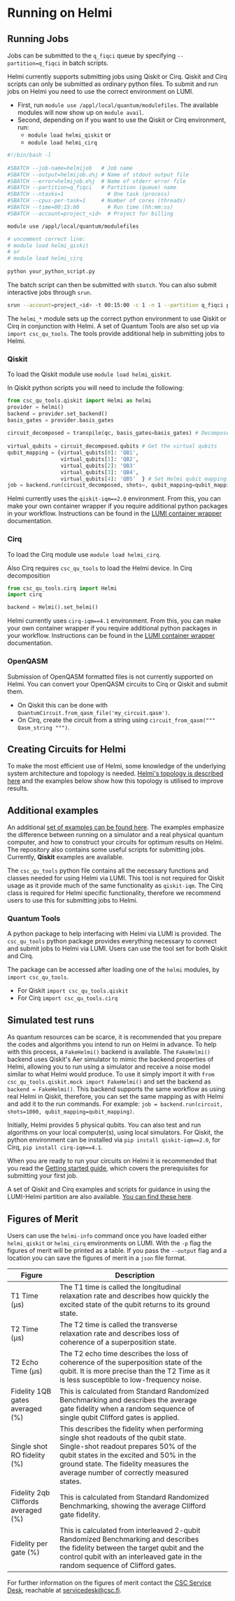 # Running on Helmi

## Running Jobs

Jobs can be submitted to the `q_fiqci` queue by specifying `--partition=q_fiqci` in batch scripts. 

Helmi currently supports submitting jobs using Qiskit or Cirq. Qiskit and Cirq scripts can only be submitted as ordinary python files. 
To submit and run jobs on Helmi you need to use the correct environment on LUMI.

* First, run `module use /appl/local/quantum/modulefiles`. The available modules will now show up on `module avail`. 
* Second, depending on if you want to use the Qiskit or Cirq environment, run:
	* `module load helmi_qiskit` or 
	* `module load helmi_cirq`


```bash
#!/bin/bash -l
 
#SBATCH --job-name=helmijob   # Job name
#SBATCH --output=helmijob.o%j # Name of stdout output file
#SBATCH --error=helmijob.e%j  # Name of stderr error file
#SBATCH --partition=q_fiqci   # Partition (queue) name
#SBATCH --ntasks=1              # One task (process)
#SBATCH --cpus-per-task=1     # Number of cores (threads)
#SBATCH --time=00:15:00         # Run time (hh:mm:ss)
#SBATCH --account=project_<id>  # Project for billing

module use /appl/local/quantum/modulefiles

# uncomment correct line:
# module load helmi_qiskit
# or
# module load helmi_cirq
 
python your_python_script.py
```

The batch script can then be submitted with `sbatch`. You can also submit interactive jobs through `srun`. 

```bash
srun --account=project_<id> -t 00:15:00 -c 1 -n 1 --partition q_fiqci python your_python_script.py
```

The `helmi_*` module sets up the correct python environment to use Qiskit or Cirq in conjunction with Helmi. A set of Quantum Tools are also set up via `import csc_qu_tools`. The tools provide additional help in submitting jobs to Helmi. 

### Qiskit

To load the Qiskit module use `module load helmi_qiskit`.

In Qiskit python scripts you will need to include the following:

```python
from csc_qu_tools.qiskit import Helmi as helmi
provider = helmi()
backend = provider.set_backend()
basis_gates = provider.basis_gates
 
circuit_decomposed = transpile(qc, basis_gates=basis_gates) # Decompose circuit into native basis gates
 
virtual_qubits = circuit_decomposed.qubits # Get the virtual qubits
qubit_mapping = {virtual_qubits[0]: 'QB1',
                 virtual_qubits[1]: 'QB2',
                 virtual_qubits[2]: 'QB3'
                 virtual_qubits[3]: 'QB4',
                 virtual_qubits[4]: 'QB5'  } # Set Helmi qubit mapping. This will need to be changed based on where your 2 qubit gates are in your circuit.
job = backend.run(circuit_decomposed, shots=, qubit_mapping=qubit_mapping) # Run with decomposed circuit and qubit mapping
```


Helmi currently uses the `qiskit-iqm==2.0` environment. From this, you can make your own container wrapper if you require additional python packages in your workflow. Instructions can be found in the [LUMI container wrapper](../../../containers/tykky/) documentation.

### Cirq

To load the Cirq module use `module load helmi_cirq`.

Also Cirq requires `csc_qu_tools` to load the Helmi device. In Cirq decomposition 

```python
from csc_qu_tools.cirq import Helmi
import cirq

backend = Helmi().set_helmi()
```


Helmi currently uses `cirq-iqm==4.1` environment. From this, you can make your own container wrapper if you require additional python packages in your workflow. Instructions can be found in the [LUMI container wrapper](../../../containers/tykky/) documentation.

### OpenQASM

Submission of OpenQASM formatted files is not currently supported on Helmi. You can convert your OpenQASM circuits to Cirq or Qiskit and submit them.

* On Qiskit this can be done with `QuantumCircuit.from_qasm_file('my_circuit.qasm')`.
* On Cirq, create the circuit from a string using  `circuit_from_qasm(""" Qasm_string """)`. 


## Creating Circuits for Helmi

To make the most efficient use of Helmi, some knowledge of the underlying system architecture and topology is needed. 
[Helmi's topology is described here](../helmi-specs/) and the examples below show how this topology is utilised to improve results. 

## Additional examples

An additional [set of examples can be found here](https://github.com/FiQCI/helmi-examples). 
The examples emphasize the difference between running on a simulator and a real physical quantum computer, 
and how to construct your circuits for optimum results on Helmi. The repository also contains some useful 
scripts for submitting jobs. Currently, **Qiskit** examples are available.

The `csc_qu_tools` python file contains all the necessary functions and classes needed for using Helmi via LUMI. 
This tool is not required for Qiskit usage as it provide much of the same functionality as `qiskit-iqm`. 
The Cirq class is required for Helmi specific functionality, therefore we recommend users to use this for submitting jobs to Helmi. 

### Quantum Tools

A python package to help interfacing with Helmi via LUMI is provided. The `csc_qu_tools` python package provides everything necessary to connect and submit jobs to Helmi via LUMI. Users can use the tool set for both Qiskit and Cirq. 

The package can be accessed after loading one of the `helmi` modules, by `import csc_qu_tools`. 

* For Qiskit `import csc_qu_tools.qiskit`
* For Cirq `import csc_qu_tools.cirq`


## Simulated test runs

As quantum resources can be scarce, it is recommended that you prepare the codes and algorithms you intend to run on Helmi in advance. To help with this process, a `FakeHelmi()` backend is available. The `FakeHelmi()` backend uses Qiskit's Aer simulator to mimic the backend properties of Helmi, allowing you to run using a simulator and receive a noise model similar to what Helmi would produce. To use it simply import it with `from csc_qu_tools.qiskit.mock import FakeHelmi()` and set the backend as `backend = FakeHelmi()`. This backend supports the same workflow as using real Helmi in Qiskit, therefore, you can set the same mapping as with Helmi and add it to the run commands. For example: `job = backend.run(circuit, shots=1000, qubit_mapping=qubit_mapping)`.

Initially, Helmi provides 5 physical qubits. You can also test and run algorithms on your local computer(s), using local simulators. For Qiskit, the python environment can be installed via `pip install qiskit-iqm==2.0`, for Cirq, `pip install cirq-iqm==4.1`.

When you are ready to run your circuits on Helmi it is recommended that you read the [Getting started guide](../helmi-from-lumi/), which covers the prerequisites for submitting your first job. 

A set of Qiskit and Cirq examples and scripts for guidance in using the LUMI-Helmi partition are also available. [You can find these here](https://github.com/FiQCI/helmi-examples). 

## Figures of Merit

Users can use the `helmi-info` command once you have loaded either `helmi_qiskit` or `helmi_cirq` environments on LUMI. With the `-p` flag the figures of merit will be printed as a table. If you pass the `--output` flag and a location you can save the figures of merit in a `json` file format. 

| Figure                              | Description                                                                                                                                                                                                                                                  |     |     |
| ----------------------------------- | ------------------------------------------------------------------------------------------------------------------------------------------------------------------------------------------------------------------------------------------------------------ | --- | --- |
| T1 Time (μs)                        | The T1 time is called the longitudinal relaxation rate and describes how quickly the excited state of the qubit returns to its ground state.                                                                                                                 |     |     |
| T2 Time (μs)                        | The T2 time is called the transverse relaxation rate and describes loss of coherence of a superposition state.                                                                                                                                               |     |     |
| T2 Echo Time (μs)                   | The T2 echo time describes the loss of coherence of the superposition state of the qubit. It is more precise than the T2 Time as it is less susceptible to low-frequency noise.                                                                              |     |     |
| Fidelity 1QB gates averaged (%)     | This is calculated from Standard Randomized Benchmarking and describes the average gate fidelity when a random sequence of single qubit Clifford gates is applied.                                                                                           |     |     |
| Single shot RO fidelity (%)         | This describes the fidelity when performing single shot readouts of the qubit state. Single-shot readout prepares 50% of the qubit states in the excited and 50% in the ground state. The fidelity measures the average number of correctly measured states. |     |     |
| Fidelity 2qb Cliffords averaged (%) | This is calculated from Standard Randomized Benchmarking, showing the average Clifford gate fidelity.                                                                                                                                                        |     |     |
| Fidelity per gate (%)               | This is calculated from interleaved 2-qubit Randomized Benchmarking and describes the fidelity between the target qubit and the control qubit with an interleaved gate in the random sequence of Clifford gates.                                             |     |     |

For further information on the figures of merit contact the [CSC Service Desk](../../../../support/contact/), reachable at servicedesk@csc.fi.